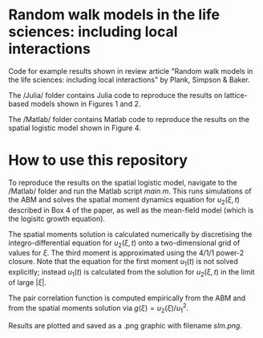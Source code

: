 # Random walk models in the life sciences: including local interactions

Code for example results shown in review article "Random walk models in the life sciences: including local interactions" by Plank, Simpson & Baker.

The /Julia/ folder contains Julia code to reproduce the results on lattice-based models shown in Figures 1 and 2.

The /Matlab/ folder contains Matlab code to reproduce the results on the spatial logistic model shown in Figure 4. 

# How to use this repository

To reproduce the results on the spatial logistic model, navigate to the /Matlab/ folder and run the Matlab script *main.m*. This runs simulations of the ABM and solves the spatial moment dynamics equation for $u_2(\xi,t)$ described in Box 4 of the paper, as well as the mean-field model (which is the logisitc growth equation). 

The spatial moments solution is calculated numerically by discretising the integro-differential equation for $u_2(\xi,t)$ onto a two-dimensional grid of values for $\xi$. The third moment is approximated using the 4/1/1 power-2 closure. Note that the equation for the first moment $u_1(t)$ is not solved explicitly; instead $u_1(t)$ is calculated from the solution for $u_2(\xi,t)$ in the limit of large $|\xi|$.  

The pair correlation function is computed empirically from the ABM and from the spatial moments solution via $g(\xi) = u_2(\xi)/u_1^2$.

Results are plotted and saved as a .png graphic with filename *slm.png*.



